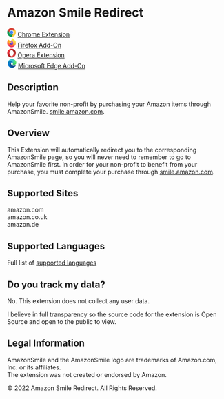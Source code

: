 # Amazon Smile Redirect

![Chrome](src/images/chrome-icon.png) [Chrome Extension](https://chrome.google.com/webstore/detail/amazon-smile-redirect/ejglonclnjogoiegggjjcpapffbnangg)  
![Firefox](src/images/firefox-icon.png) [Firefox Add-On](https://addons.mozilla.org/en-US/firefox/addon/amazon_smile_redirect/)  
![Opera](src/images/opera-icon.png) [Opera Extension](https://addons.opera.com/en/extensions/details/amazon-smile-redirect/)  
![Edge](src/images/edge-icon.png) [Microsoft Edge Add-On](https://microsoftedge.microsoft.com/addons/detail/amazon-smile-redirect/ojfbbnlijdmckaehmhlnjgmpnbhjjibn)  

## Description

Help your favorite non-profit by purchasing your Amazon items through AmazonSmile. [smile.amazon.com](https://smile.amazon.com).

## Overview

This Extension will automatically redirect you to the corresponding AmazonSmile page, so you will never need to remember to go to AmazonSmile first. In order for your non-profit to benefit from your purchase, you must complete your purchase through [smile.amazon.com](https://smile.amazon.com).

## Supported Sites

amazon.com  
amazon.co.uk  
amazon.de

## Supported Languages

Full list of [supported languages](https://github.com/webdevnerdstuff/amazon-smile-redirect/tree/master/extension/src/_locales#readme)

## Do you track my data?

No. This extension does not collect any user data.

I believe in full transparency so the source code for the extension is Open Source and open to the public to view.

## Legal Information

AmazonSmile and the AmazonSmile logo are trademarks of Amazon.com, Inc. or its affiliates.  
The extension was not created or endorsed by Amazon.

© 2022 Amazon Smile Redirect. All Rights Reserved.
